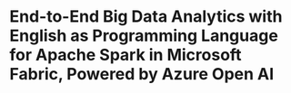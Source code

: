 # End-to-End Big Data Analytics with English as Programming Language for Apache Spark in Microsoft Fabric, Powered by Azure Open AI
